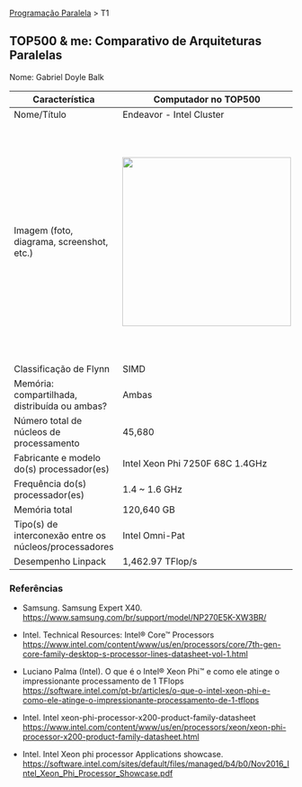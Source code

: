 [Programação Paralela](https://github.com/AndreaInfUFSM/elc139-2018a) > T1

## TOP500 & me: Comparativo de Arquiteturas Paralelas

Nome: Gabriel Doyle Balk

| Característica                                         | Computador no TOP500                                                                            | Meu computador                                                                                                                                   |
| ------------------------------------------------------ | ----------------------------------------------------------------------------------------------- | ------------------------------------------------------------------------------------------------------------------------------------------------ |
| Nome/Título                                            | Endeavor - Intel Cluster                                                                        | samsung expert x40                                                                                                                               |
| Imagem (foto, diagrama, screenshot, etc.)              | <img src="https://www.nas.nasa.gov/hecc/assets/images/content/Endeavour_large.jpg" width="300"> | <img src="http://s2.glbimg.com/UO5Xtns-pMgFVzPurvAIaiebPM0=/695x0/s.glbimg.com/po/tt2/f/original/2016/10/03/samsung-expert-x40.jpg" width="420"> |
| Classificação de Flynn                                 | SIMD                                                                                            | SIMD                                                                                                                                             |
| Memória: compartilhada, distribuída ou ambas?          | Ambas                                                                                           | Compartilhada                                                                                                                                    |
| Número total de núcleos de processamento               | 45,680                                                                                          | 2                                                                                                                                                |
| Fabricante e modelo do(s) processador(es)              | Intel Xeon Phi 7250F 68C 1.4GHz                                                                 | Intel Core i7-5500U 2.40GHz                                                                                                                      |
| Frequência do(s) processador(es)                       | 1.4 ~ 1.6 GHz                                                                                   | 2.40 ~ 3.00 GHz                                                                                                                                  |
| Memória total                                          | 120,640 GB                                                                                      | 8 GB                                                                                                                                             |
| Tipo(s) de interconexão entre os núcleos/processadores | Intel Omni-Pat                                                                                  |                                                                                                                                                  |
| Desempenho Linpack                                     | 1,462.97 TFlop/s                                                                                | 60.7188 GFlop/s                                                                                                                                  |

### Referências

- Samsung. Samsung Expert X40. https://www.samsung.com/br/support/model/NP270E5K-XW3BR/

- Intel. Technical Resources: Intel® Core™ Processors https://www.intel.com/content/www/us/en/processors/core/7th-gen-core-family-desktop-s-processor-lines-datasheet-vol-1.html
- Luciano Palma (Intel). O que é o Intel® Xeon Phi™ e como ele atinge o impressionante processamento de 1 TFlops https://software.intel.com/pt-br/articles/o-que-o-intel-xeon-phi-e-como-ele-atinge-o-impressionante-processamento-de-1-tflops
- Intel. Intel xeon-phi-processor-x200-product-family-datasheet https://www.intel.com/content/www/us/en/processors/xeon/xeon-phi-processor-x200-product-family-datasheet.html
- Intel. Intel Xeon phi processor Applications showcase. https://software.intel.com/sites/default/files/managed/b4/b0/Nov2016_Intel_Xeon_Phi_Processor_Showcase.pdf
